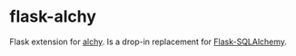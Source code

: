 # flask-alchy

Flask extension for [alchy](https://github.com/dgilland/alchy). Is a drop-in replacement for [Flask-SQLAlchemy](http://pythonhosted.org/Flask-SQLAlchemy/).
